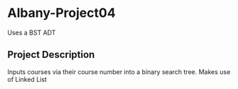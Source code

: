# Albany-Project04
Uses a BST ADT

## Project Description
Inputs courses via their course number into a binary search tree. Makes use of Linked List 
